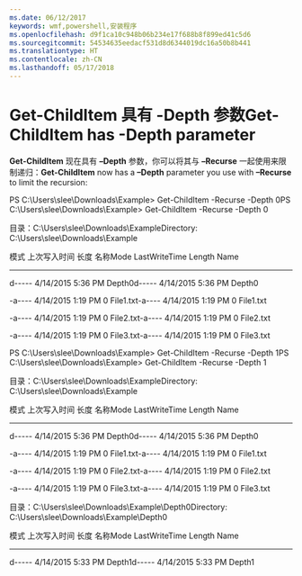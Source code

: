```yaml
---
ms.date: 06/12/2017
keywords: wmf,powershell,安装程序
ms.openlocfilehash: d9f1ca10c948b06b234e17f688b8f899ed41c5d6
ms.sourcegitcommit: 54534635eedacf531d8d6344019dc16a50b8b441
ms.translationtype: HT
ms.contentlocale: zh-CN
ms.lasthandoff: 05/17/2018
---
```

# <a name="get-childitem-has--depth-parameter"></a><span data-ttu-id="92a00-102">Get-ChildItem 具有 -Depth 参数</span><span class="sxs-lookup"><span data-stu-id="92a00-102">Get-ChildItem has -Depth parameter</span></span>
<span data-ttu-id="92a00-103">**Get-ChildItem** 现在具有 **–Depth** 参数，你可以将其与 **–Recurse** 一起使用来限制递归：</span><span class="sxs-lookup"><span data-stu-id="92a00-103">**Get-ChildItem** now has a **–Depth** parameter you use with **–Recurse** to limit the recursion:</span></span>

<span data-ttu-id="92a00-104">PS C:\\Users\\slee\\Downloads\\Example&gt; Get-ChildItem -Recurse -Depth 0</span><span class="sxs-lookup"><span data-stu-id="92a00-104">PS C:\\Users\\slee\\Downloads\\Example&gt; Get-ChildItem -Recurse -Depth 0</span></span>

<span data-ttu-id="92a00-105">目录：C:\\Users\\slee\\Downloads\\Example</span><span class="sxs-lookup"><span data-stu-id="92a00-105">Directory: C:\\Users\\slee\\Downloads\\Example</span></span>

<span data-ttu-id="92a00-106">模式 上次写入时间 长度 名称</span><span class="sxs-lookup"><span data-stu-id="92a00-106">Mode LastWriteTime Length Name</span></span>

---- ------------- ------ ----

<span data-ttu-id="92a00-107">d----- 4/14/2015 5:36 PM Depth0</span><span class="sxs-lookup"><span data-stu-id="92a00-107">d----- 4/14/2015 5:36 PM Depth0</span></span>

<span data-ttu-id="92a00-108">-a---- 4/14/2015 1:19 PM 0 File1.txt</span><span class="sxs-lookup"><span data-stu-id="92a00-108">-a---- 4/14/2015 1:19 PM 0 File1.txt</span></span>

<span data-ttu-id="92a00-109">-a---- 4/14/2015 1:19 PM 0 File2.txt</span><span class="sxs-lookup"><span data-stu-id="92a00-109">-a---- 4/14/2015 1:19 PM 0 File2.txt</span></span>

<span data-ttu-id="92a00-110">-a---- 4/14/2015 1:19 PM 0 File3.txt</span><span class="sxs-lookup"><span data-stu-id="92a00-110">-a---- 4/14/2015 1:19 PM 0 File3.txt</span></span>

<span data-ttu-id="92a00-111">PS C:\\Users\\slee\\Downloads\\Example&gt; Get-ChildItem -Recurse -Depth 1</span><span class="sxs-lookup"><span data-stu-id="92a00-111">PS C:\\Users\\slee\\Downloads\\Example&gt; Get-ChildItem -Recurse -Depth 1</span></span>

<span data-ttu-id="92a00-112">目录：C:\\Users\\slee\\Downloads\\Example</span><span class="sxs-lookup"><span data-stu-id="92a00-112">Directory: C:\\Users\\slee\\Downloads\\Example</span></span>

<span data-ttu-id="92a00-113">模式 上次写入时间 长度 名称</span><span class="sxs-lookup"><span data-stu-id="92a00-113">Mode LastWriteTime Length Name</span></span>

---- ------------- ------ ----

<span data-ttu-id="92a00-114">d----- 4/14/2015 5:36 PM Depth0</span><span class="sxs-lookup"><span data-stu-id="92a00-114">d----- 4/14/2015 5:36 PM Depth0</span></span>

<span data-ttu-id="92a00-115">-a---- 4/14/2015 1:19 PM 0 File1.txt</span><span class="sxs-lookup"><span data-stu-id="92a00-115">-a---- 4/14/2015 1:19 PM 0 File1.txt</span></span>

<span data-ttu-id="92a00-116">-a---- 4/14/2015 1:19 PM 0 File2.txt</span><span class="sxs-lookup"><span data-stu-id="92a00-116">-a---- 4/14/2015 1:19 PM 0 File2.txt</span></span>

<span data-ttu-id="92a00-117">-a---- 4/14/2015 1:19 PM 0 File3.txt</span><span class="sxs-lookup"><span data-stu-id="92a00-117">-a---- 4/14/2015 1:19 PM 0 File3.txt</span></span>

<span data-ttu-id="92a00-118">目录：C:\\Users\\slee\\Downloads\\Example\\Depth0</span><span class="sxs-lookup"><span data-stu-id="92a00-118">Directory: C:\\Users\\slee\\Downloads\\Example\\Depth0</span></span>

<span data-ttu-id="92a00-119">模式 上次写入时间 长度 名称</span><span class="sxs-lookup"><span data-stu-id="92a00-119">Mode LastWriteTime Length Name</span></span>

---- ------------- ------ ----

<span data-ttu-id="92a00-120">d----- 4/14/2015 5:33 PM Depth1</span><span class="sxs-lookup"><span data-stu-id="92a00-120">d----- 4/14/2015 5:33 PM Depth1</span></span>
